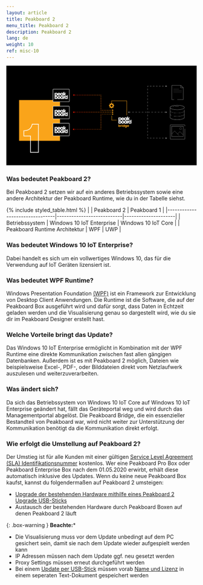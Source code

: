 ```yaml
---
layout: article
title: Peakboard 2 
menu_title: Peakboard 2
description: Peakboard 2
lang: de
weight: 10
ref: misc-10
---
```


![gif0](/assets/images/misc/pb2/social-media-posting-peakboard2-facebook.gif)

### Was bedeutet Peakboard 2?
Bei Peakboard 2 setzen wir auf ein anderes Betriebssystem sowie eine andere Architektur der Peakboard Runtime, wie du in der Tabelle siehst.

{% include styled_table.html %}
|                                | Peakboard 2               | Peakboard 1         |
|--------------------------------|---------------------------|---------------------|
| Betriebssystem                 | Windows 10 IoT Enterprise | Windows 10 IoT Core |
| Peakboard Runtime Architektur  |                       WPF |                 UWP |

### Was bedeutet Windows 10 IoT Enterprise?
Dabei handelt es sich um ein vollwertiges Windows 10, das für die Verwendung auf IoT Geräten lizensiert ist.

### Was bedeutet WPF Runtime?
Windows Presentation Foundation [(WPF)](https://docs.microsoft.com/de-de/visualstudio/designers/getting-started-with-wpf?view=vs-2019) ist ein Framework zur Entwicklung von Desktop Client Anwendungen. 
Die Runtime ist die Software, die auf der Peakboard Box ausgeführt wird und dafür sorgt, dass Daten in Echtzeit geladen werden und die Visualisierung genau so dargestellt wird, wie du sie dir im Peakboard Designer erstellt hast.

### Welche Vorteile bringt das Update?
Das Windows 10 IoT Enterprise ermöglicht in Kombination mit der WPF Runtime eine direkte Kommunikation zwischen fast allen gängigen Datenbanken. 
Außerdem ist es mit Peakboard 2 möglich, Dateien wie beispielsweise Excel-, PDF-, oder Bilddateien direkt vom Netzlaufwerk auszulesen und weiterzuverarbeiten.

### Was ändert sich?
Da sich das Betriebssystem von Windows 10 IoT Core auf Windows 10 IoT Enterprise geändert hat, fällt das Geräteportal weg und wird durch das Managementportal abgelöst. 
Die Peakboard Bridge, die ein essenzieller Bestandteil von Peakboard war, wird nicht weiter zur Unterstützung der Kommunikation benötigt da die Kommunikation direkt erfolgt. 

### Wie erfolgt die Umstellung auf Peakboard 2?
Der Umstieg ist für alle Kunden mit einer gültigen [Service Level Agreement (SLA) Identifikationsnummer](https://peakboard.com/wp-content/uploads/2020/03/peakboard-service-level-agreement-de-v3.pdf) kostenlos.
Wer eine Peakboard Pro Box oder Peakboard Enterprise Box nach dem 01.05.2020 erwirbt, erhält diese automatisch inklusive des Updates. 
Wenn du keine neue Peakboard Box kaufst, kannst du folgendermaßen auf Peakboard 2 umsteigen:

* [Upgrade der bestehenden Hardware mithilfe eines Peakboard 2 Upgrade USB-Sticks](/misc/de-pb2USB.html)
* Austausch der bestehenden Hardware durch Peakboard Boxen auf denen Peakboard 2 läuft

{: .box-warning }
**Beachte:***
* Die Visualisierung muss vor dem Update unbedingt auf dem PC gesichert sein, damit sie nach dem Update wieder aufgespielt werden kann
* IP Adressen müssen nach dem Update ggf. neu gesetzt werden
* Proxy Settings müssen erneut durchgeführt werden
* Bei einem [Update per USB-Stick](/misc/de-pb2USB.html) müssen vorab [Name und Lizenz](/administration/PB%202.x%20Box/de-lizenz-aendern.html) in einem seperaten Text-Dokument gespeichert werden
